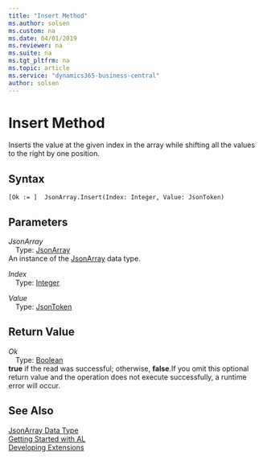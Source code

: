 ```yaml
---
title: "Insert Method"
ms.author: solsen
ms.custom: na
ms.date: 04/01/2019
ms.reviewer: na
ms.suite: na
ms.tgt_pltfrm: na
ms.topic: article
ms.service: "dynamics365-business-central"
author: solsen
---
```

[//]: # (START>DO_NOT_EDIT)
[//]: # (IMPORTANT:Do not edit any of the content between here and the END>DO_NOT_EDIT.)
[//]: # (Any modifications should be made in the .xml files in the ModernDev repo.)
# Insert Method
Inserts the value at the given index in the array while shifting all the values to the right by one position.


## Syntax
```
[Ok := ]  JsonArray.Insert(Index: Integer, Value: JsonToken)
```
## Parameters
*JsonArray*  
&emsp;Type: [JsonArray](jsonarray-data-type.md)  
An instance of the [JsonArray](jsonarray-data-type.md) data type.  

*Index*  
&emsp;Type: [Integer](../integer/integer-data-type.md)  
  
*Value*  
&emsp;Type: [JsonToken](../jsontoken/jsontoken-data-type.md)  
  


## Return Value
*Ok*  
&emsp;Type: [Boolean](../boolean/boolean-data-type.md)  
**true** if the read was successful; otherwise, **false**.If you omit this optional return value and the operation does not execute successfully, a runtime error will occur.    


[//]: # (IMPORTANT: END>DO_NOT_EDIT)
## See Also
[JsonArray Data Type](jsonarray-data-type.md)  
[Getting Started with AL](../../devenv-get-started.md)  
[Developing Extensions](../../devenv-dev-overview.md)